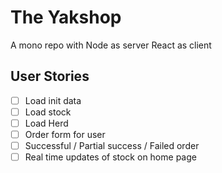 # The Yakshop

A mono repo with Node as server React as client

## User Stories

- [ ] Load init data
- [ ] Load stock
- [ ] Load Herd
- [ ] Order form for user
- [ ] Successful / Partial success / Failed order
- [ ] Real time updates of stock on home page
